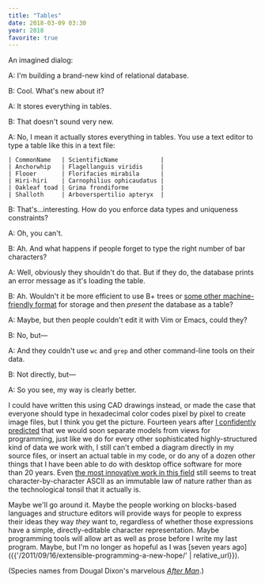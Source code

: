 ```yaml
---
title: "Tables"
date: 2018-03-09 03:30
year: 2018
favorite: true
---
```


An imagined dialog:

A: I'm building a brand-new kind of relational database.

B: Cool. What's new about it?

A: It stores everything in tables.

B: That doesn't sound very new.

A: No, I mean it actually stores everything in tables. You use a text editor to type a table like this in a text file:

```
| CommonName   | ScientificName            |
| Anchorwhip   | Flagellanguis viridis     |
| Flooer       | Florifacies mirabila      |
| Hiri-hiri    | Carnophilius ophicaudatus |
| Oakleaf toad | Grima frondiforme         |
| Shalloth     | Arboverspertilio apteryx  |
```

B: That's…interesting. How do you enforce data types and uniqueness constraints?

A: Oh, you can't.

B: Ah. And what happens if people forget to type the right number of bar characters?

A: Well, obviously they shouldn't do that. But if they do, the database prints an error message as it's loading the table.

B: Ah. Wouldn't it be more efficient to use B+ trees or [some other machine-friendly format](https://en.wikipedia.org/wiki/Database_storage_structures) for storage and then *present* the database as a table?

A: Maybe, but then people couldn't edit it with Vim or Emacs, could they?

B: No, but—

A: And they couldn't use `wc` and `grep` and other command-line tools on their data.

B: Not directly, but—

A: So you see, my way is clearly better.

I could have written this using CAD drawings instead,
or made the case that everyone should type in hexadecimal color codes pixel by pixel to create image files,
but I think you get the picture.
Fourteen years after [I confidently predicted](https://queue.acm.org/detail.cfm?id=1039534)
that we would soon separate models from views for programming,
just like we do for every other sophisticated highly-structured kind of data we work with,
I still can't embed a diagram directly in my source files,
or insert an actual table in my code,
or do any of a dozen other things that I have been able to do with desktop office software for more than 20 years.
Even [the most innovative work in this field](https://cacm.acm.org/magazines/2018/3/225475-a-programmable-programming-language/fulltext)
still seems to treat character-by-character ASCII as an immutable law of nature
rather than as the technological tonsil that it actually is.

Maybe we'll go around it.
Maybe the people working on blocks-based languages and structure editors
will provide ways for people to express their ideas they way *they* want to,
regardless of whether those expressions have a simple, directly-editable character representation.
Maybe programming tools will allow art as well as prose before I write my last program.
Maybe,
but I'm no longer as hopeful as I was [seven years ago]({{'/2011/09/16/extensible-programming-a-new-hope/' | relative_url}}).

(Species names from Dougal Dixon's marvelous *[After Man](https://www.amazon.com/After-Man-Zoology-Published-Hardcover/dp/B00HQ0Y31O/)*.)
